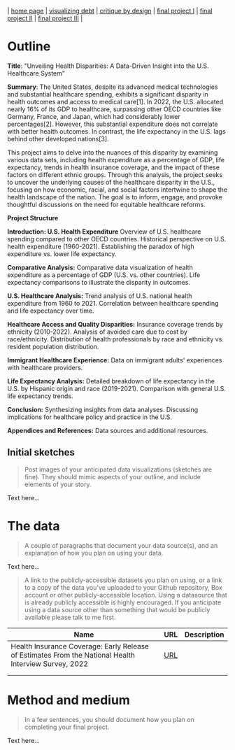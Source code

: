 | [home page](https://cmustudent.github.io/tswd-portfolio-templates/) | [visualizing debt](visualizing-government-debt) | [critique by design](critique-by-design) | [final project I](final-project-part-one) | [final project II](final-project-part-two) | [final project III](final-project-part-three) |

# Outline
 
**Title**: "Unveiling Health Disparities: A Data-Driven Insight into the U.S. Healthcare System"

**Summary**:
The United States, despite its advanced medical technologies and substantial healthcare spending, exhibits a significant disparity in health outcomes and access to medical care[1]. In 2022, the U.S. allocated nearly 16% of its GDP to healthcare, surpassing other OECD countries like Germany, France, and Japan, which had considerably lower percentages[2]. However, this substantial expenditure does not correlate with better health outcomes. In contrast, the life expectancy in the U.S. lags behind other developed nations[3]. 

This project aims to delve into the nuances of this disparity by examining various data sets, including health expenditure as a percentage of GDP, life expectancy, trends in health insurance coverage, and the impact of these factors on different ethnic groups. Through this analysis, the project seeks to uncover the underlying causes of the healthcare disparity in the U.S., focusing on how economic, racial, and social factors intertwine to shape the health landscape of the nation. The goal is to inform, engage, and provoke thoughtful discussions on the need for equitable healthcare reforms.

**Project Structure**

**Introduction: U.S. Health Expenditure**
Overview of U.S. healthcare spending compared to other OECD countries.
Historical perspective on U.S. health expenditure (1960-2021).
Establishing the paradox of high expenditure vs. lower life expectancy.


**Comparative Analysis:**
Comparative data visualization of health expenditure as a percentage of GDP (U.S. vs. other countries).
Life expectancy comparisons to illustrate the disparity in outcomes.

**U.S. Healthcare Analysis:**
Trend analysis of U.S. national health expenditure from 1960 to 2021.
Correlation between healthcare spending and life expectancy over time.

**Healthcare Access and Quality Disparities:**
Insurance coverage trends by ethnicity (2010-2022).
Analysis of avoided care due to cost by race/ethnicity.
Distribution of health professionals by race and ethnicity vs. resident population distribution.

**Immigrant Healthcare Experience:**
Data on immigrant adults' experiences with healthcare providers.

**Life Expectancy Analysis:**
Detailed breakdown of life expectancy in the U.S. by Hispanic origin and race (2019-2021).
Comparison with general U.S. life expectancy trends.

**Conclusion:**
Synthesizing insights from data analyses.
Discussing implications for healthcare policy and practice in the U.S.

**Appendices and References:**
Data sources and additional resources.


## Initial sketches
> Post images of your anticipated data visualizations (sketches are fine). They should mimic aspects of your outline, and include elements of your story.  

Text here...

# The data
> A couple of paragraphs that document your data source(s), and an explanation of how you plan on using your data. 

Text here...

> A link to the publicly-accessible datasets you plan on using, or a link to a copy of the data you've uploaded to your Github repository, Box account or other publicly-accessible location. Using a datasource that is already publicly accessible is highly encouraged.  If you anticipate using a data source other than something that would be publicly available please talk to me first. 

| Name                                                                                                      | URL | Description |
|-----------------------------------------------------------------------------------------------------------|-----|-------------|
|Health Insurance Coverage: Early Release of Estimates From the National Health Interview Survey, 2022| [URL](https://www.cdc.gov/nchs/data/nhis/earlyrelease/insur202305_1.pdf) |             |
|      |     |             |
|      |     |             |

# Method and medium
> In a few sentences, you should document how you plan on completing your final project. 

Text here...
